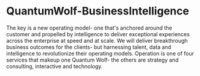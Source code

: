 # QuantumWolf-BusinessIntelligence
The key is a new operating model- one that's anchored around the customer and propelled by intelligence to deliver exceptional experiences across the enterprise at speed and at scale. We will deliver breakthrough business outcomes for the clients- but harnessing talent, data and intelligence to revolutionize their operating models. Operation is one of four services that makeup one Quantum Wolf- the others are strategy and consulting, interactive and technology.
